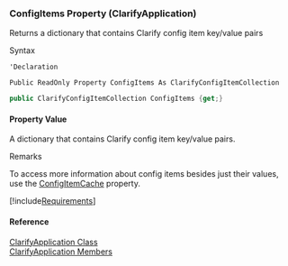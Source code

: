 ﻿### ConfigItems Property (ClarifyApplication)

Returns a dictionary that contains Clarify config item key/value pairs

Syntax

```vbnet
'Declaration

Public ReadOnly Property ConfigItems As ClarifyConfigItemCollection
```

```csharp
public ClarifyConfigItemCollection ConfigItems {get;}
```

#### Property Value

A dictionary that contains Clarify config item key/value pairs.

Remarks

To access more information about config items besides just their values, use the [ConfigItemCache](fcSDK~FChoice.Foundation.Clarify.ClarifyApplication~ConfigItemCache.md) property.

[!include[Requirements](../partials/requirements.md)]

#### Reference

[ClarifyApplication Class](fcSDK~FChoice.Foundation.Clarify.ClarifyApplication.md)  
[ClarifyApplication Members](fcSDK~FChoice.Foundation.Clarify.ClarifyApplication_members.md)